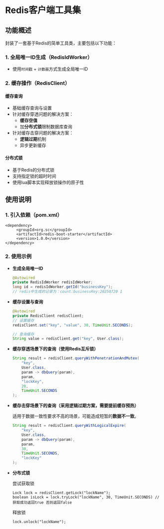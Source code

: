 # Redis客户端工具集

## 功能概述

封装了一套基于Redis的简单工具类，主要包括以下功能：

### 1. 全局唯一ID生成（RedisIdWorker）
- 使用`时间戳` + `计数器`方式生成全局唯一ID

### 2. 缓存操作（RedisClient）
#### 缓存查询
- 基础缓存查询与设置
- 针对缓存穿透问题的解决方案：
  - **缓存空值**
  - 加**分布式锁**限制数据库查询
- 针对缓存击穿问题的解决方案：
  - **逻辑过期**机制
  - 异步更新缓存

#### 分布式锁
- 基于Redis的分布式锁
- 支持指定锁的超时时间
- 使用lua脚本实现释放锁操作的原子性

## 使用说明
### 1. 引入依赖（pom.xml）
```
<dependency>
     <groupId>org.sc</groupId>
     <artifactId>redis-boot-starter</artifactId>
     <version>1.0.0</version>
</dependency>
```

### 2. 使用示例
- **生成全局唯一ID**
  ```java
  @Autowired
  private RedisIdWorker redisIdWorker;
  long id = redisIdWorker.getId("businessKey");
  // redis中生成的记录为：count:businessKey:20250720 1
  ```


- **缓存设置与查询**
  
  ```java
  @Autowired
  private RedisClient redisClient;
  // 设置缓存
  redisClient.set("key", "value", 30, TimeUnit.SECONDS);
  
  // 查询缓存
  String value = redisClient.get("key", User.class);
  ```


- **缓存穿透场景下的查询（使用Redis互斥锁）**
  
  ```java
  String result = redisClient.queryWithPenetrationAndMutex(
      "key", 
      User.class, 
      param -> dbQuery(param), 
      param, 
      "lockKey", 
      20, 
      TimeUnit.SECONDS
  );
  ```


- **缓存击穿场景下的查询（采用逻辑过期方案，需要提前缓存预热）**
  
  适用于数据一致性要求不高的场景，可能造成短暂的**数据不一致**。
  
  ```java
  String result = redisClient.queryWithLogicalExpire(
      "key", 
      User.class, 
      param -> dbQuery(param), 
      param, 
      30, 
      TimeUnit.SECONDS, 
      "lockKey"
  );
  ```

- **分布式锁**

  尝试获取锁

  ```
  Lock lock = redisClient.getLock("lockName");
  boolean isLock = lock.tryLock("lockName", 30, TimeUnit.SECONDS) // 获取成功返回true 否则返回false
  ```

  释放锁

  ```
  lock.unlock("lockName");
  ```

  

